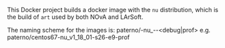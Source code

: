 This Docker project builds a docker image with the `nu` distribution,
which is the build of `art` used by both NOvA and LArSoft.

The naming scheme for the images is:
  paterno/<os>-nu_<version>-<quals>-<debug|prof>
e.g.
  paterno/centos67-nu_v1_18_01-s26-e9-prof

